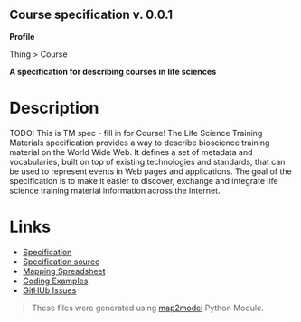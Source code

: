 ## Course specification v. 0.0.1 

**Profile** 

Thing > Course

**A specification for describing courses in life sciences** 

# Description 
TODO: This is TM spec - fill in for Course!
The Life Science Training Materials specification provides a way to describe bioscience training material on the World Wide Web. It defines a set of metadata and vocabularies, built on top of existing technologies and standards, that can be used to represent events in Web pages and applications. The goal of the specification is to make it easier to discover, exchange and integrate life science training material information across the Internet. 
# Links 
- [Specification](http://bioschemas.org/bsc_specs/TrainingMaterial/specification/)
- [Specification source](specification.html)
- [Mapping Spreadsheet](https://docs.google.com/spreadsheets/d/196LHFRITbhG9rUUSfsc7UH5GsEe-lkMM7nVMww5_aYM/edit?usp=drivesdk)
- [Coding Examples](https://github.com/BioSchemas/specifications/tree/master/TrainingMaterial/examples)
- [GitHUb Issues](https://github.com/BioSchemas/bioschemas/labels/type%3A%20TrainingMaterial)
> These files were generated using [map2model](https://github.com/BioSchemas/map2model) Python Module.